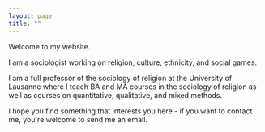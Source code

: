 ```yaml
---
layout: page
title: ""
---
```

Welcome to my website. 

I am a sociologist working on religion, culture, ethnicity, and social games. 

I am a full professor of the sociology of religion at the University of Lausanne where I teach BA and MA courses
in the sociology of religion as well as courses on quantitative, qualitative, and mixed methods.

I hope you find something that interests you here - if you want to contact me, you're welcome to send me an email.






